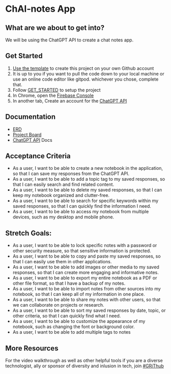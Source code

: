 # ChAI-notes App

## What are we about to get into?

We will be using the ChatGPT API to create a chat notes app.

## Get Started

1. [Use the template](https://github.com/Repped-In-Tech/chAI-notes/generate) to create this project on your own Github account
1. It is up to you if you want to pull the code down to your local machine or use an online code editor like gitpod. whichever you chose,  complete that.
1. Follow [GET_STARTED](./GET_STARTED.md) to setup the project
1. In Chrome, open the [Firebase Console](https://console.firebase.google.com/)
1. In another tab, Create an account for the [ChatGPT API](https://platform.openai.com/overview)

## Documentation

- [ERD](https://dbdiagram.io/d/646f7e857764f72fcfd8dd78)
- [Project Board](https://github.com/orgs/Repped-In-Tech/projects/3/views/1)
- [ChatGPT API](https://platform.openai.com/overview) Docs

## Acceptance Criteria

- As a user, I want to be able to create a new notebook in the application, so that I can save my responses from the ChatGPT API. 
- As a user, I want to be able to add a topic tag to my saved responses, so that I can easily search and find related content. 
- As a user, I want to be able to delete my saved responses, so that I can keep my notebook organized and clutter-free. 
- As a user, I want to be able to search for specific keywords within my saved responses, so that I can quickly find the information I need. 
- As a user, I want to be able to access my notebook from multiple devices, such as my desktop and mobile phone. 

## Stretch Goals:

- As a user, I want to be able to lock specific notes with a password or other security measure, so that sensitive information is protected. 
- As a user, I want to be able to copy and paste my saved responses, so that I can easily use them in other applications.
- As a user, I want to be able to add images or other media to my saved responses, so that I can create more engaging and informative notes.
- As a user, I want to be able to export my entire notebook as a PDF or other file format, so that I have a backup of my notes.
- As a user, I want to be able to import notes from other sources into my notebook, so that I can keep all of my information in one place.
- As a user, I want to be able to share my notes with other users, so that we can collaborate on projects or research.
- As a user, I want to be able to sort my saved responses by date, topic, or other criteria, so that I can quickly find what I need.
- As a user, I want to be able to customize the appearance of my notebook, such as changing the font or background color. 
- As a user, I want to be able to add multiple tags to notes

## More Resources
For the video walkthrough as well as other helpful tools if you are a diverse technologist, ally or sponsor of diversity and inlusion in tech, join [#GRiThub](https://grithub.reppedintech.com)
